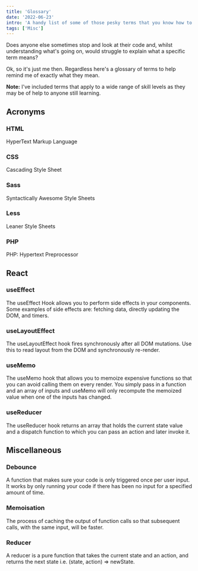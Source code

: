```yaml
---
title: 'Glossary'
date: '2022-06-23'
intro: 'A handy list of some of those pesky terms that you know how to use but often forget what they mean.'
tags: ['Misc']
---
```


Does anyone else sometimes stop and look at their code and, whilst understanding what's going on, would struggle to explain what a specific term means?

Ok, so it's just me then. Regardless here's a glossary of terms to help remind me of exactly what they mean.

**Note:** I've included terms that apply to a wide range of skill levels as they may be of help to anyone still learning.

## Acronyms

### HTML

HyperText Markup Language

### CSS

Cascading Style Sheet

### Sass

Syntactically Awesome Style Sheets

### Less

Leaner Style Sheets

### PHP

PHP: Hypertext Preprocessor

## React

### useEffect

The useEffect Hook allows you to perform side effects in your components. Some examples of side effects are: fetching data, directly updating the DOM, and timers.

### useLayoutEffect

The useLayoutEffect hook fires synchronously after all DOM mutations. Use this to read layout from the DOM and synchronously re-render.

### useMemo

The useMemo hook that allows you to memoize expensive functions so that you can avoid calling them on every render. You simply pass in a function and an array of inputs and useMemo will only recompute the memoized value when one of the inputs has changed.

### useReducer

The useReducer hook returns an array that holds the current state value and a dispatch function to which you can pass an action and later invoke it.

## Miscellaneous

### Debounce

A function that makes sure your code is only triggered once per user input. It works by only running your code if there has been no input for a specified amount of time.

### Memoisation

The process of caching the output of function calls so that subsequent calls, with the same input, will be faster.

### Reducer

A reducer is a pure function that takes the current state and an action, and returns the next state i.e. (state, action) => newState.

